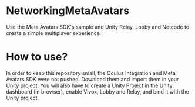 # NetworkingMetaAvatars
Use the Meta Avatars SDK's sample and Unity Relay, Lobby and Netcode to create a simple multiplayer experience

# How to use?
In order to keep this repository small, the Oculus Integration and Meta Avatars SDK were not pushed. Download them and import them in your Unity project.
You will also have to create a Unity Project in the Unity dashboard (in browser), enable Vivox, Lobby and Relay, and bind it with the Unity project.
